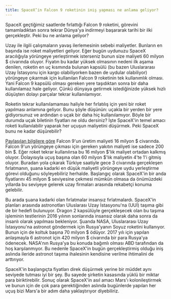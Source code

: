 ```yaml
---
title: SpaceX’in Falcon 9 roketinin iniş yapması ne anlama geliyor?
---
```


SpaceX geçtiğimiz saatlerde fırlattığı Falcon 9 roketini, görevini tamamladıktan sonra tekrar Dünya'ya indirmeyi başararak tarihi bir ilki gerçekleştir. Peki bu ne anlama geliyor?

Uzay ile ilgili çalışmaların yavaş ilerlemesinin sebebi maliyetler. Bunların en başında ise roket maliyetleri geliyor. Eğer bugün uydunuzu SpaceX aracılığıyla yörüngeye yerleştirmek isterseniz bunun size maliyeti 60 milyon $ civarında oluyor. Fiyatın bu kadar yüksek olmasının nedeni ilk aşama denilen, roketin en uç kısmında bulunan kapsülü (bu bazen Uluslararası Uzay İstasyonu için kargo olabiliyorken bazen de uydular olabiliyor) yörüngeye çıkarmak için kullanılan Falcon 9 roketinin tek kullanımlık olması. Yani Falcon 9 kapsülü olması gereken yere taşıdıktan sonra bir daha kullanılamaz hale geliyor. Çünkü dünyaya getirmek istediğinizde yüksek hızlı düşüşten dolayı parçalar tekrar kullanılamıyor.

Roketin tekrar kullanılamaması haliyle her fırlatılış için yeni bir roket yapılması anlamına geliyor. Bunu şöyle düşünün: uçakla bir yerden bir yere gidiyorsunuz ve ardından o uçak bir daha hiç kullanılamıyor. Böyle bir durumda uçak biletinin fiyatları ne oldu dersiniz? İşte SpaceX'in temel amacı roketi kullanılabilir yaparak her uçuşun maliyetini düşürmek. Peki SpaceX bunu ne kadar düşürebilir?


[Paylaşılan bilgilere göre](http://mashable.com/2015/12/21/spacex-rocket-landing-launch/#pzsvyuNS9Gqm) Falcon 9'un üretim maliyeti 16 milyon $ civarında. Falcon 9'un yörüngeye çıkması için gereken yakıtın maliyeti ise sadece 200 bin $. Eğer roket tekrar kullanılırsa bu 16 milyon $'lık maliyet ortadan kalkmış oluyor. Dolayısıyla uçuş başına olan 60 milyon $'lık maliyetin 4'te 1'i gitmiş oluyor. Buradan yola çıkarak Türkiye saatiyle gece 3 civarında gerçekleşen fırlatmanın, şuana kadarki en düşük maliyetli yörüngeye uydu yerleştirme görevi olduğunu söyleyebiliriz herhalde. Başlangıç olarak SpaceX'in bir anda fiyatlarını 45 milyon $ seviyesine çekmesi mümkün olmasa da önümüzdeki yıllarda bu seviyeye gelerek uzay firmaları arasında rekabetçi konuma gelebilir.

Bu arada şuana kadarki olan fırlatmalar insansız fırlatmalardı. SpaceX'in planları arasında astronotları Uluslarası Uzay İstasyonu'na (UUİ) taşıma gibi de bir hedefi bulunuyor. Dragon 2 kapsülüyle gerçekleşecek olan bu taşıma işleminin testlerinin 2016 yılının sonlarında insansız olarak daha sonra da insanlı olarak yapılması bekleniyor. Şuanda NASA, Uluslararası Uzay İstasyonu'na astronot göndermek için Rusya'yanın Soyuz roketini kullanıyor. Bunun için de koltuk başına 70 milyon $ ödüyor. 2017 yılı için yapılan anlaşmayla 6 astronot için 420 milyon $ civarında bir para Rusya'ya ödenecek. NASA'nın Rusya'ya bu konuda bağımlı olması ABD tarafından da hoş karşılanmıyor. Bu nedenle SpaceX'in bugün gerçekleştirmiş olduğu iniş aslında ileride astronot taşıma ihalesinin kendisine verilme ihtimalini de arttırıyor.

SpaceX'in başlangıçta fiyatları direk düşürmek yerine bir müddet aynı seviyede tutması iyi bir şey. Bu sayede şirketin kasasında yüklü bir miktar para biriktirebilir. Sonuç olarak SpaceX'in asıl amacı Mars'ı kolonileştirmek ve bunun için de çok para gerektiğinden aslında bugünlerde yapılan her uçuş bizi Mars'a bir adım daha yaklaştırıyor diyebiliriz.
